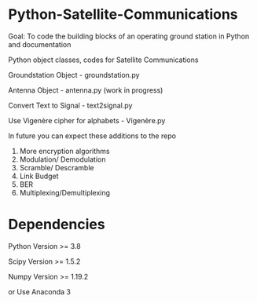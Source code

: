 # Python-Satellite-Communications

Goal: To code the building blocks of an operating ground station in Python and documentation 



Python object classes, codes for Satellite Communications

Groundstation Object - groundstation.py

Antenna Object - antenna.py (work in progress)

Convert Text to Signal - text2signal.py

Use Vigenère cipher for alphabets - Vigenère.py



In future you can expect these additions to the repo

1. More encryption algorithms
2. Modulation/ Demodulation
3. Scramble/ Descramble
4. Link Budget
5. BER
6. Multiplexing/Demultiplexing


# Dependencies
Python Version >= 3.8

Scipy  Version >= 1.5.2

Numpy  Version >= 1.19.2

or Use Anaconda 3
